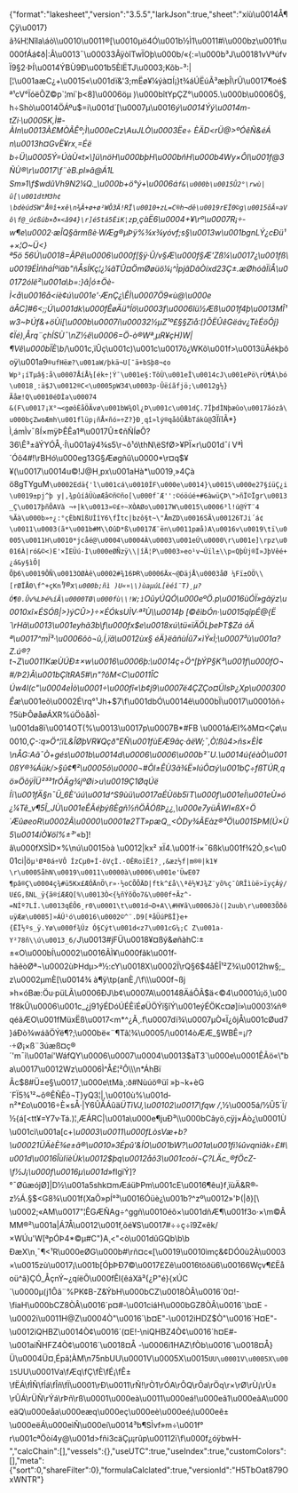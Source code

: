 {"format":"lakesheet","version":"3.5.5","larkJson":true,"sheet":"xíù\u0014Å¶Çÿ\u0017}ã¾H¦NîIa\\áò\\\u0010\u0011®[\u0010µö4Ó\u001b½Ì1\u0011#ì\u000bz\u001f\u000fÁá¢ð|:Â\u0013¯\u00033ÂÿòîTwÏOþ\u000b/«{:=\u000b³J\u00181vVªúfvÏ9§2·ÞÍ\u0014ÝBÙ9Ð\u001b5ÈlËTJ\u0003;Kõb-³:|[¦\u001aæC¿+\u0015«\u001dï&'3;mËø¥¼ýà¤Í¡}t¾áÚËúÃ³æþÎ\rÛ\u0017¶oé$ª¹cV°ÏóëÕZ©p`¦mí`þ<8]\u0006öµ )\u000bîtYpÇZ°\u0005.\u000b\u0006Ö§,h÷Shò\u0014ÖÁºu$=i\u001d´[\u0007µ\u0016*ý\u0014Ýý\u0014m-tZi·\u0005K,Ì#-ÀIn\u0013À£MÒÃÊº;Ì\u000eCz\\AuJLÒ\u0003Ëe÷ ÈÄD<rÜ@>ºÓêÑ&éÁn\u0013h¤GvË¥rx¸=Éëb÷Ü\u0005Ý=ÚàÙ«t×\\]ü\nöH\u000bþH\u000bñH\u000b4Wy×Ôl\u001f@3ÑÙ®\r\u0017\f¨èB.pl»â@Á1LSm»1\f$wdûVh9N2¼Q._\u000b+ö°ý+\u0006á`f&\u000b\u0015Û2°\rwù|û[\u001dtM3h¢\bdèúdSW°Å®î+xê\n¾Â+ø+ø²WÔ3Ä!RÏ\u0010+zL=C®h¬dê\u0019rEÏ0©g\u0015õÃ¤aVô\f@_ú¢ßúb×ð×<â94}\r]é5tá5ËiK¦z`p¸çàË6\u0004+¥\rº\u0007R¡÷­w¶e\u0002·æÎQ§ãrmßè·WÆg®µÞÿ%¾x¾yóvf;s§\u0013w\u001bgnLÝ¿cÐü¹+×¦O~Ü<}ª5ö 56Ú\u0018=ÃPê\u0006\u000f[§ÿ·Û/v§Æ\u000f§Æ'Zß¼\u0017¿\u001fß\u0019ÉÌñháÍºíäb\"ñÅsÍKç¦¿¼ãTÛ¤ÖmØøüö¼¡^ÌpjâDãÒíxd23Ç±.æØhóâÏïÅ\u00172ólë²\u001a\b=:}â|ó±Öè­Ì<å\u0016å<íè¢ú\u001e'·ÆnÇ¿\\ÊÌ\u0007Ö9«ù@\u000eäÂC]#6<;;Ú\u001dk\u000fÊøÄü°Íö\u0003f\u0006lü½Æß\u001f4þ\u0013MÎ¹w3~Þ­Úf&+öÙi[\u000b\u0007í\u00032½µZ¹º£§§Zìå:[)ÕËÛêGëáv¿TèÉöÔj}¢Ïé)¸Årq¨çhÍSÙ¯\nZ½ê\u0006=Ö-ò®Wª¸µR¥çH)W|¶Vê\u000bÏÈ\b*/\u001c,ïÛç\u001c)\u001c\u0017õ¿WKõ\u001f>\u0013üÃékþôoÿ\u001a9`®ufHëæ?\u001aW/þkä¬U[¯ä+bSþ8¬¢o Wp³¡íTµâ§:å\u0007ÅíÅ¼[ék÷¦Ý¯\u001e§:TôÙ\u001eÎ\u0014cJ\u001ePö\rÙ¶Á\bó\u0018¸:ä$J\u0012®C<\u0005pW34\u0003p·Ûëíãfjö;\u0012g½}Ãåæ!Q\u0010éDÌa\u00074 &(F\u0017¡X°¬<gøôÈåÖÃvø\u001bW¾Ol¿Þ\u001c\u001dÇ.7ÎþdÌNþæûo\u0017ãózâ\u000bçZwoÆmh\u001flüp¡ñÅ×ñó­»÷Z?}Ð¸qî»lý®qåôÛÅbTákû@`3ÏïIÃ*}Ì,ámÌv¯ßÍ×mÿÞÊÊa1ª\u0017Û±¢ñÑÍøÔ?36\\Ê³±ãÝYÓÅ,·Í\u001aÿ4¾s5\r¬ô¹ó\thN\\ëSfØ>¥PÏ×r\u001d¯í VªÌ´Óô4#!\rBHó\u000eg13G§Æøgñû\u0000*\r¤­q$¥¥(\u0017\u0014u©!J@H¸p­x\u001aHà*\u0019¸»4Çà ö8gTYguM`\u0002Edä{'l\u001cá\u0010ÍF\u000e\u0014}\u0015\u000e27§íüÇ¿i\u0019±pj^þ y|,¾pûíâÜùøÆå©ñ©ño[\u000f¯Æ'':©óöúé+#6àwüÇÞ\">ñÏ©Ïgr\u0013_Ç\u0017þñÔAVà ¬+|k\u0013»©£÷~XÒAØo\u0017W\u0015\u0006³l!ú@ÝT¨4%Ãà\u000b»÷¿:°çÈbNîßUÌîY6\fÎtc|bzô§t~\"ÅmZD\u0016SÃ\u00126TJi´á¢\u0011\u0003(ã*\u001b#M\\OûD*ß\u0017Æ¨ën\u0011pæå)A\u0016v\u0019\tï\u0005\u0011H\u0010*jcåé@\u0004\u0004À\u0003\u001eÚ\u0000\r\u001e]\rpz\u0016À|ró&©<)E'×ÏEÜú·Ì\u000eØÑzÿ\\|îÄ¦P\u0003»eo¹v¬Úïl±\\p«QþÙj®Í»JþVêé+¿á&y§ìÔ|Õþ6\u0019ÔÑ\u0013OØÀê\u0002#¾16ÞR\u0006Äx~@DäjÅ\u0003åØ ¼Fï±OÖ\\[rØÏÅ0\f^+çKn`*¹l®x`\u000b;ñì )U«¤\\)ùaµúL[èéî¨T)¸µ?Ó¶0.Ûv%LÞé%íÃ\u0000TØ\u000fù\\!W;ì`OûyÚQÓ\u000eºÖ.p\u0016ùÓÏ»gãÿz\u0010xî×ÉSÓß|>}ýCÛ>}÷×ÉÓksUÌV·ª²Ù\\\u0014þ [©êìbÓn·\u0015qîpÉ@{Ë´\rHã\u0013\u001eyhã3b\f\u000fx$e\u0018xú\tü«ïÄÖLþeÞT­$Zá óÄª\u0017^mÏ³·\u0006ôò¬û,Í,ïã\u0012ùx§ éÄ}ëãñùÍû7×ìÝ«Ì;\u0007³ù\u001a?Z.ú®?t¬Z\u0011KæÙÚÐ±×w\u0016\u0006þ:\u0014ç÷Ö^[þÝP§K³\u001f\u000fO¬#/Þ2}Ã\u001bÇîtRA5#\n\"?ôM<C\u0011ÎC Úw4l(c\"\u0004eÌò\u0001÷\u000fî«\b¢j9\u0007ë4ÇZÇo¤ÜlsÞ¿Xp\u000300Êæ*\u001eõ\u0002É\rq°¹Jh+$7\f\u001dbÓ\u0014ê\u000bÏ\u0017\u0001õñ÷?5ùÞÔøåøÁXR%úÖòåðÌ-\u001da8ï\u0014OT(%\u0013\u0017­p\u0007B*#FB \u0001áÆI%ðM¤<Çø\u0010,_Ç-:q»Ö^¦ïL&ÎØþVR¥Qçð\"EÑ\u001fùEÆ9âç·ãëW;¯­,Ò¦ßû4>ñs×ÈÌ¢\nÅG:_Aã¯Ò+gés\u001b\u0014d\u0006\u0006\u000b²¯U.\u0014ú{éàÒ\u0010ßY®¾Áük/>§û¢¶²\u0005ô\u0000¬#Ôl±ÊÙ3ã¾Ë»IúÕ¤ý\u001b_Ç÷fßTÚR¸qö»ÖõÿÏÜ²³³1rÓÄg¾jºØi>u\u0019Ç1ØqÚë Íï\u001fÄ§n¯Ü_6È'úú\u001d^S9ùü\u0017aÉÙöb5ïT\u000f\u001eÍ\u001eÙ»ó¿¼Tê_v¶5Î_JÙ\u001eÊÃéþýßÈgñ½ñÖÃÓßÞ¿¿¸\u000e7yüÂWI«ßX÷Ö´ÆûøeoR\u0002­Ã\u0000\u0001ø2TT»pæQ¸¸<ÒDy¾ÃEàz®³Ö\u0015ÞM(Ú×Ù5\u0014íÒ¥öî%±³_'«b]!â\u000fXSÌD×%\nú\u0015òà \u0012|kx² xÏ4.\u001f·i×¯6ßk\u001f¾2Ò¸s<\u001ci|ö`µ¹Øª0á÷VÔ ÍzCµ0+Í·ôVçÌ.·OÊRoïËî?¸,&æz½f|m®®|k1¥\r\u0005åhN\u0019\u0011\u0000à\u0006\u001e'ÜwE07 ¶pâ®Ç\u0004ç¾#ü5Kx£ÆÓÄnÖ\r»·½oCÕÔÄD|ftk^£å\\ªê½¥J¾Z¨yõ%ç¯ûRÎìùë>ïyçÁý/U£G,ßNL_ÿ{ã®íÆ­Æ­Q[%\u0013Ò<{¼ñÝõÖo7&\u000f÷Ãz^­=NÍº7LÍ.\u0013qÉÔ6¸r0\u0001\t\u001d¬D+A\\#H¥ã\u0006Jò(|2uub\r\u0003ÕðôuÿÆæ\u0005]»ÁÚ¹ó\u0016\u0002©^¨.D9[ªåÜúPßÎ}e+{ËÏ½ºs_ÿ.Yø\u000f¾Úz Ó§Cýt\u001d<z7\u001cG¼;C Z\u001a-Y²78ñ\\ú\u0013_6/`J\u0013#jFÜ\u0018¥¤ßý&øñàhC:±±«O\u000bÍ\u0002\u0016ÃÌ¥\u000fãk\u001f­hãêòØª¬\u0002ùÞHdµ>ª½:cY\u0018X\u0002Ï\rQ§6$4åÈÎ¹²Z¾\u0012hw§;_z\u0002µmÈ[\u0014¾ à¶ÿ\tp(anÈ¸/\f\\\u000f¬ßj »h×óBæ:Öu·püLÃ\u0006ÐJ\b¢\u0007A\u00148ÄáÔÂ$ä<©4\u0001ú¡ö¸\u001f8kÛ\u0006\u001c_¿j91ýÉDóÚÉÊïÉøÜÖÝï§îÝ\u001eýÉÖKc¤ø]í»\u0003¼ñ®qéãÆO\u001fMüxËß\u0017<m*^¿Ã¸.f\u0007dï¾\u0007µÒ«Ï¿ôjÅ\u001cØud7}áÐò¾wáãÖÝë¶?;\u000bë«¨¶Tã¦¾\u0005/\u0014òÆÆ_§WBÊ=¡/?·÷Ø¡×ß¨3úæß¤ç®´'m¯ì\u001aí'WáfQY\u0006\u0007\u0004\u0013$àT3`\u000e\u0001ÊÃö«\"ba\u0017\u0012Wz\u0006Ì^Å£­¦²Ô\\\n*ÁhBïÂc$8#Ü±e§\u0017¸\u000e\tMà¸:ð#Nùúö®üî »þ¬k+èG´FÏ5¾¹²~ô®ÊÑÊõ¬T}yQ3¦|,\u0010ù%\u001d­n²*£o\u0016÷È×sÅ·|Y6ÛÅÁûä*ÜTìVJ,\u00102\u0017\fqw /*,½\u0005á/½Û5´Ï/½{á[<tt¥=Y7v·Tá.)¦¸ÆÁRC|\u001a\u000e¶juÐ³\\\u000bCâyö¸cÿj×Áò¿\u0001Ù\u001cì\u001a[c+*\u0003\u0011\u000fLòsVæ+b?\u00021ÜÄèÈ¾e±ã®\u0010»3Épû'&ÍO\u001bW?\u001a\u001fi¼ûvqnìãk÷£#\u001d\u0016ÎùIïè­Ùk\u0012$þq\u0012åõ3\u001coõí¬Ç?LÄc_®fÖcZ-\f½J¡\u000f\u0016µ\u001d*»fIgïÝ]?°¯ØûæójØ]|D½\u001a5shk¤mÆáüÞPm\u001cE\u0016¶êu}f¸ïùÄ&R®­z½Á.§$<G8¾\u001f(XaÕ»pÍ°³\u0016Óüè¿\u001b?^zº\u0012»'Þ(|ð}[\\\u0002;«AM\u0017\"¦ÊGÆÑAg÷^ggñ\u0010éõ×\u001dñÆ¶\u001f3o·×\\m©ÂMM®²\u001a|Á7Å\u0012\u001f,õé¥S\u0017#÷÷ç÷î9Z«êk/×WÚu'W[ªpÓÞ4*©µ#C\")A¸<\"<ò\u001dûGQb\b\bÐæX\n¸¯¶<¹R\u000eØG\u000b#\rñ¤c«[\u0019\u0010ìmç&¢DÓ0ù2À\u0003×\u0015zù\u0017¡\u001b[ÓþÞÐ7©\u0017£Zê\u0016töðü6\u00166Wçv¶£Ëåoü^ã}ÇÓ_ÅçnÝ~¿qíëÕ\u000fÊl{êáXã³{¿P\"é}{xÚC´\u0000µ(j1Ôâ¨%PK¢B-Z&ÝbH\u000bCZ\u0018ÒÂ\u0016´0¤!-\fiaH\u000bCZ8ÒÂ\u0016´p¤#-\u001ciáH\u000bGZ8ÒÂ\u0016´\b¤E -\u0002i\u0011H@Z\u0004Ò\"\u0016´\b¤E\"-\u0012iHDZ$Ò\"\u0016´H¤E\"-\u0012iQHBZ\u0014Ò¢\u0016´(¤E!-\niQHBZ4Ò¢\u0016´h¤E#-\u001aiÑHFZ4Ò¢\u0016´\u0018¤Å -\u0006i1HAZ\fÒb\u0016´\u0018¤Å}Ü\u0004Ü¤¸Épã¦ÀM\n75nbUU\u0001V\u0005X\u0015`UU\u0001V\u0005X\u0015`UU\u0001Va\fÆq\fÇ\fÈ\fÉ¡\fÊ±\fËÁ\fÌÑ\fÍá\fÎñ\fÏ\u0001\rÐ\u0011\rÑ!\rÒ1\rÓA\rÔQ\rÕa\rÖq\r×\rØ\rÙ¡\rÚ±\rÛÁ\rÜÑ\rÝá\rÞñ\rß\u0001\u000eà\u0011\u000eá!\u000eâ1\u000eãA\u000eäQ\u000eåa\u000eæq\u000eç\u000eè\u000eé¡\u000eê±\u000eëÁ\u000eìÑ\u000eí\u0014³b¶SÌvf»m÷\u001f°r\u001cªÖòí4y@\u001d>fñi3cäÇµ¡rûp\u00112ï\f\u000f¿óÿbwH-","calcChain":[],"vessels":{},"useUTC":true,"useIndex":true,"customColors":[],"meta":{"sort":0,"shareFilter":0},"formulaCalclated":true,"versionId":"H5TbOat879OxWNTR"}